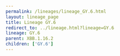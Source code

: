 ```yaml
---
permalink: /lineages/lineage_GY.6.html
layout: lineage_page
title: Lineage GY.6
redirect_to: ../lineage.html?lineage=GY.6
lineage: GY.6
parent: XBB.1.16.2
children: ['GY.6']
---
```

